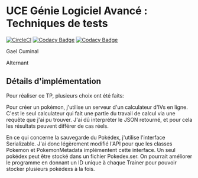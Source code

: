 # UCE Génie Logiciel Avancé : Techniques de tests

[![CircleCI](https://circleci.com/gh/K-Lovelace/ceri-m1-test/tree/master.svg?style=svg)](https://circleci.com/gh/K-Lovelace/ceri-m1-test/tree/master)
[![Codacy Badge](https://api.codacy.com/project/badge/Grade/189be5cb4232476186897bf057a3a188)](https://www.codacy.com/app/K-Lovelace/ceri-m1-test?utm_source=github.com&amp;utm_medium=referral&amp;utm_content=K-Lovelace/ceri-m1-test&amp;utm_campaign=Badge_Grade)
[![Codacy Badge](https://api.codacy.com/project/badge/Coverage/189be5cb4232476186897bf057a3a188)](https://www.codacy.com/app/K-Lovelace/ceri-m1-test?utm_source=github.com&utm_medium=referral&utm_content=K-Lovelace/ceri-m1-test&utm_campaign=Badge_Coverage)

Gael Cuminal

Alternant

## Détails d'implémentation

Pour réaliser ce TP, plusieurs choix ont été faits:

Pour créer un pokémon, j'utilise un serveur d'un calculateur d'IVs en ligne.
C'est le seul calculateur qui fait une partie du travail de calcul via une requête que j'ai pu trouver.
J'ai dû interpréter le JSON retourné, et pour cela les résultats peuvent différer de cas réels.

En ce qui concerne la sauvegarde du Pokédex, j'utilise l'interface Serializable. 
J'ai donc légèrement modifié l'API pour que les classes Pokemon et PokemonMetadata implémentent cette interface.
Un seul pokédex peut être stocké dans un fichier Pokedex.ser. 
On pourrait améliorer le programme en donnant un ID unique à chaque Trainer pour pouvoir stocker plusieurs pokédexs à la fois.
